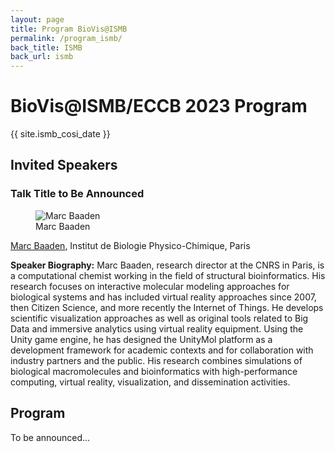 ```yaml
---
layout: page
title: Program BioVis@ISMB
permalink: /program_ismb/
back_title: ISMB
back_url: ismb
---
```


# BioVis@ISMB/ECCB 2023 Program

{{ site.ismb_cosi_date }}

## Invited Speakers

### Talk Title to Be Announced

<figure class="speaker-photo">
    <img src="{{ site.baseurl }}/images/speakers/marc_baaden.jpg" alt="Marc Baaden" />
    <figcaption>Marc Baaden</figcaption>
</figure>

[Marc Baaden](http://www.baaden.ibpc.fr/), Institut de Biologie Physico-Chimique, Paris

**Speaker Biography:**
Marc Baaden, research director at the CNRS in Paris, is a computational chemist
working in the field of structural bioinformatics. His research focuses on
interactive molecular modeling approaches for biological systems and has
included virtual reality approaches since 2007, then Citizen Science, and more
recently the Internet of Things. He develops scientific visualization approaches
as well as original tools related to Big Data and immersive analytics using
virtual reality equipment. Using the Unity game engine, he has designed the
UnityMol platform as a development framework for academic contexts and for
collaboration with industry partners and the public. His research combines
simulations of biological macromolecules and bioinformatics with
high-performance computing, virtual reality, visualization, and dissemination
activities.

## Program

To be announced...
